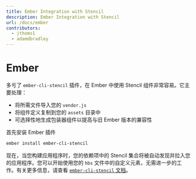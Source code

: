 ```yaml
---
title: Ember Integration with Stencil
description: Ember Integration with Stencil
url: /docs/ember
contributors:
  - jthoms1
  - adamdbradley
---
```


# Ember

多亏了 `ember-cli-stencil` 插件，在 Ember 中使用 Stencil 组件非常容易。它主要处理：

- 将所需文件导入您的 `vendor.js`
- 将组件定义复制到您的 `assets` 目录中
- 可选择性地生成包装器组件以提高与旧 Ember 版本的兼容性

首先安装 Ember 插件

```bash
ember install ember-cli-stencil
```

现在，当您构建应用程序时，您的依赖项中的 Stencil 集合将被自动发现并拉入您的应用程序。您可以开始使用您的 `hbs` 文件中的自定义元素，无需进一步的工作。有关更多信息，请查看 [`ember-cli-stencil` 文档](https://github.com/alexlafroscia/ember-cli-stencil)。
